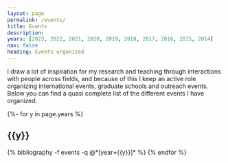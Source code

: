 ```yaml
---
layout: page
permalink: /events/
title: Events
description:  
years: [2023, 2022, 2021, 2020, 2019, 2018, 2017, 2016, 2015, 2014]
nav: false
heading: Events organized
---
```



<div class="publications">


 
I draw a lot of inspiration for my research and teaching through interactions with people across fields, and because of this I keep an active role organizing international events, graduate schools and outreach events. Below you can find a quasi complete list of the different events I have organized.  


{%- for y in page.years %}
  <h2 class="year">{{y}}</h2>
  {% bibliography -f events -q @*[year={{y}}]* %}
{% endfor %}

</div>
